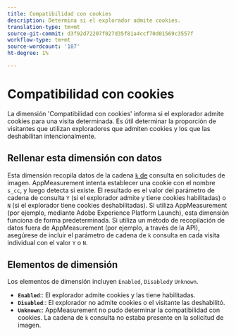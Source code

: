 ```yaml
---
title: Compatibilidad con cookies
description: Determina si el explorador admite cookies.
translation-type: tm+mt
source-git-commit: d3f92d72207f027d35f81a4ccf70d01569c3557f
workflow-type: tm+mt
source-wordcount: '187'
ht-degree: 1%

---
```



# Compatibilidad con cookies

La dimensión &#39;Compatibilidad con cookies&#39; informa si el explorador admite cookies para una visita determinada. Es útil determinar la proporción de visitantes que utilizan exploradores que admiten cookies y los que las deshabilitan intencionalmente.

## Rellenar esta dimensión con datos

Esta dimensión recopila datos de la cadena [`k` de](/help/implement/validate/query-parameters.md) consulta en solicitudes de imagen. AppMeasurement intenta establecer una cookie con el nombre `s_cc`, y luego detecta si existe. El resultado es el valor del parámetro de cadena de consulta `Y` (si el explorador admite y tiene cookies habilitadas) o `N` (si el explorador tiene cookies deshabilitadas). Si utiliza AppMeasurement (por ejemplo, mediante Adobe Experience Platform Launch), esta dimensión funciona de forma predeterminada. Si utiliza un método de recopilación de datos fuera de AppMeasurement (por ejemplo, a través de la API), asegúrese de incluir el parámetro de cadena de `k` consulta en cada visita individual con el valor `Y` o `N`.

## Elementos de dimensión

Los elementos de dimensión incluyen `Enabled`, `Disabled`y `Unknown`.

* **`Enabled`**:: El explorador admite cookies y las tiene habilitadas.
* **`Disabled`**:: El explorador no admite cookies o el visitante las deshabilitó.
* **`Unknown`**:: AppMeasurement no pudo determinar la compatibilidad con cookies. La cadena de `k` consulta no estaba presente en la solicitud de imagen.
